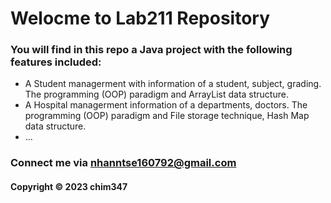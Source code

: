 # Welocme to Lab211 Repository

### You will find in this repo a Java project with the following features included:

* A Student managerment with information of a student, subject, grading. The programming (OOP) paradigm and ArrayList data structure.
* A Hospital managerment information of a departments, doctors. The programming (OOP) paradigm and File storage technique, Hash Map data structure.
* ...


  
### Connect me via nhanntse160792@gmail.com
#### Copyright &#169; 2023 chim347